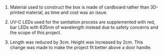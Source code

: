 1. Material used to construct the box is made of cardboard rather than 3D-printed material, as time and cost was an issue.

2. UV-C LEDs used for the sanitation process are supplemented with red, bar LEDs with 635nm of wavelength instead due to safety concerns and the scope of this project.

3. Length was reduced by 3cm. Height was increased by 2cm. This change was made to make the project fit better above a door handle.
